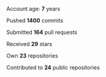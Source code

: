 Account age: **7** years

Pushed **1400** commits

Submitted **164** pull requests

Received **29** stars

Own **23** repositories

Contributed to **24** public repositories
